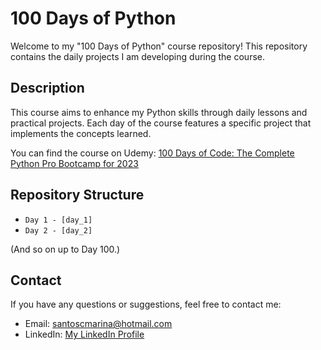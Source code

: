# 100 Days of Python

Welcome to my "100 Days of Python" course repository! This repository contains the daily projects I am developing during the course.

## Description

This course aims to enhance my Python skills through daily lessons and practical projects. Each day of the course features a specific project that implements the concepts learned.

You can find the course on Udemy: [100 Days of Code: The Complete Python Pro Bootcamp for 2023](https://www.udemy.com/course/100-days-of-code/)

## Repository Structure

- `Day 1 - [day_1]`  
- `Day 2 - [day_2]`
  
(And so on up to Day 100.)


## Contact

If you have any questions or suggestions, feel free to contact me:

- Email: santoscmarina@hotmail.com
- LinkedIn: [My LinkedIn Profile](https://www.linkedin.com/in/marina-cesconeto-dos-santos-a17563216/)

